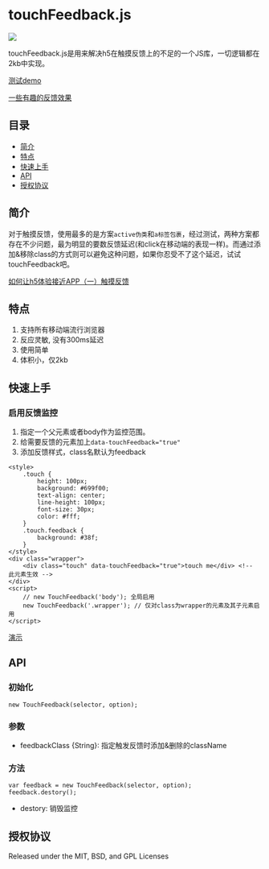 # touchFeedback.js

![](http://0d077ef9e74d8.cdn.sohucs.com/pWc9ydG_gif)

touchFeedback.js是用来解决h5在触摸反馈上的不足的一个JS库，一切逻辑都在2kb中实现。

[测试demo](http://www.dearhaoge.com/touchFeedback/demo/delay-test.html)

[一些有趣的反馈效果](http://www.dearhaoge.com/touchFeedback/demo/cool-feedbacks.html)

## 目录

* [简介](#简介)
* [特点](#特点)
* [快速上手](#快速上手)
* [API](#api)
* [授权协议](#授权协议)

## 简介

对于触摸反馈，使用最多的是方案``active伪类``和``a标签包裹``，经过测试，两种方案都存在不少问题，最为明显的要数反馈延迟(和click在移动端的表现一样)。而通过添加&移除class的方式则可以避免这种问题，如果你忍受不了这个延迟，试试touchFeedback吧。

[如何让h5体验接近APP（一）触摸反馈](http://note.youdao.com/noteshare?id=6acccc8bebfe14b33029d7905b9727db)

## 特点

1. 支持所有移动端流行浏览器
2. 反应灵敏, 没有300ms延迟
3. 使用简单
4. 体积小，仅2kb

## 快速上手

### 启用反馈监控

1. 指定一个父元素或者body作为监控范围。
2. 给需要反馈的元素加上``data-touchFeedback="true"``
3. 添加反馈样式，class名默认为feedback
	
```
<style>
    .touch {
        height: 100px;
        background: #699f00;
        text-align: center;
        line-height: 100px;
        font-size: 30px;
        color: #fff;
    }
    .touch.feedback {
        background: #38f;
    }
</style>
<div class="wrapper">
    <div class="touch" data-touchFeedback="true">touch me</div> <!-- 此元素生效 -->
</div>
<script>
	// new TouchFeedback('body'); 全局启用
	new TouchFeedback('.wrapper'); // 仅对class为wrapper的元素及其子元素启用
</script>
```

[演示](http://www.dearhaoge.com/touchFeedback/demo/basic.html)

## API

### 初始化

	new TouchFeedback(selector, option);

### 参数

* feedbackClass {String}: 指定触发反馈时添加&删除的className

### 方法

	var feedback = new TouchFeedback(selector, option);
	feedback.destory();

* destory: 销毁监控


## 授权协议

Released under the MIT, BSD, and GPL Licenses


	




